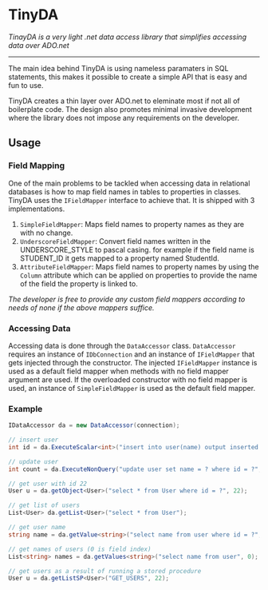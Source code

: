 # TinyDA
*TinayDA is a very light .net data access library that simplifies accessing data over ADO.net*
***
The main idea behind TinyDA is using nameless paramaters in SQL statements, this makes it possible to create a simple API that is easy and fun to use.

TinyDA creates a thin layer over ADO.net to eleminate most if not all of boilerplate code. The design also promotes minimal invasive development where the library does not impose any requirements on the developer.
## Usage

### Field Mapping
One of the main problems to be tackled when accessing data in relational databases is how to map field names in tables to properties in classes. TinyDA uses the `IFieldMapper` interface to achieve that. It is shipped with 3 implementations.

1. `SimpleFieldMapper`: Maps field names to property names as they are with no change.
2. `UnderscoreFieldMapper`: Convert field names written in the UNDERSCORE_STYLE to pascal casing. for example if the field name is STUDENT_ID it gets mapped to a property named StudentId.
3. `AttributeFieldMapper`: Maps field names to property names by using the `Column` attribute which can be applied on properties to provide the name of the field the property is linked to.

*The developer is free to provide any custom field mappers according to needs of none if the above mappers suffice.*

### Accessing Data
Accessing data is done through the `DataAccessor` class. `DataAccessor` requires an instance of `IDbConnection` and an instance of `IFieldMapper` that gets injected through the constructor. The injected `IFieldMapper` instance is used as a default field mapper when methods with no field mapper argument are used. If the overloaded constructor with no field mapper is used, an instance of `SimpleFieldMapper` is used as the default field mapper.

### Example
``` CS
IDataAccessor da = new DataAccessor(connection);

// insert user
int id = da.ExecuteScalar<int>("insert into user(name) output inserted.id values (?)", "Jack");

// update user
int count = da.ExecuteNonQuery("update user set name = ? where id = ?", "John", 22);

// get user with id 22
User u = da.getObject<User>("select * from User where id = ?", 22);

// get list of users
List<User> da.getList<User>("select * from User");

// get user name
string name = da.getValue<string>("select name from user where id = ?", 0, 22);

// get names of users (0 is field index)
List<string> names = da.getValues<string>("select name from user", 0);

// get users as a result of running a stored procedure
User u = da.getListSP<User>("GET_USERS", 22);



```
